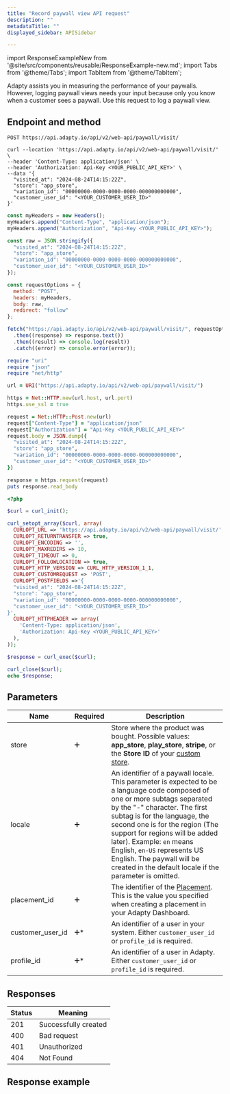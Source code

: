 ```yaml
---
title: "Record paywall view API request"
description: ""
metadataTitle: ""
displayed_sidebar: APISidebar

---
```


import ResponseExampleNew from '@site/src/components/reusable/ResponseExample-new.md';
import Tabs from '@theme/Tabs';
import TabItem from '@theme/TabItem'; 

Adapty assists you in measuring the performance of your paywalls. However, logging paywall views needs your input because only you know when a customer sees a paywall. Use this request to log a paywall view.

## Endpoint and method

```text
POST https://api.adapty.io/api/v2/web-api/paywall/visit/
```

<Tabs> 
<TabItem value="shell" label="cURL" default>  

```shell
curl --location 'https://api.adapty.io/api/v2/web-api/paywall/visit/' \
--header 'Content-Type: application/json' \
--header 'Authorization: Api-Key <YOUR_PUBLIC_API_KEY>' \
--data '{
  "visited_at": "2024-08-24T14:15:22Z",
  "store": "app_store",
  "variation_id": "00000000-0000-0000-0000-000000000000",
  "customer_user_id": "<YOUR_CUSTOMER_USER_ID>"
}'
```

</TabItem>  
<TabItem value="javascript" label="Javascript" default>   

```javascript
const myHeaders = new Headers();
myHeaders.append("Content-Type", "application/json");
myHeaders.append("Authorization", "Api-Key <YOUR_PUBLIC_API_KEY>");

const raw = JSON.stringify({
  "visited_at": "2024-08-24T14:15:22Z",
  "store": "app_store",
  "variation_id": "00000000-0000-0000-0000-000000000000",
  "customer_user_id": "<YOUR_CUSTOMER_USER_ID>"
});

const requestOptions = {
  method: "POST",
  headers: myHeaders,
  body: raw,
  redirect: "follow"
};

fetch("https://api.adapty.io/api/v2/web-api/paywall/visit/", requestOptions)
  .then((response) => response.text())
  .then((result) => console.log(result))
  .catch((error) => console.error(error));
```

</TabItem>  
<TabItem value="ruby" label="Ruby" default>

```ruby
require "uri"
require "json"
require "net/http"

url = URI("https://api.adapty.io/api/v2/web-api/paywall/visit/")

https = Net::HTTP.new(url.host, url.port)
https.use_ssl = true

request = Net::HTTP::Post.new(url)
request["Content-Type"] = "application/json"
request["Authorization"] = "Api-Key <YOUR_PUBLIC_API_KEY>"
request.body = JSON.dump({
  "visited_at": "2024-08-24T14:15:22Z",
  "store": "app_store",
  "variation_id": "00000000-0000-0000-0000-000000000000",
  "customer_user_id": "<YOUR_CUSTOMER_USER_ID>"
})

response = https.request(request)
puts response.read_body
```

</TabItem>   
<TabItem value="php" label="PHP" default>

```php
<?php

$curl = curl_init();

curl_setopt_array($curl, array(
  CURLOPT_URL => 'https://api.adapty.io/api/v2/web-api/paywall/visit/',
  CURLOPT_RETURNTRANSFER => true,
  CURLOPT_ENCODING => '',
  CURLOPT_MAXREDIRS => 10,
  CURLOPT_TIMEOUT => 0,
  CURLOPT_FOLLOWLOCATION => true,
  CURLOPT_HTTP_VERSION => CURL_HTTP_VERSION_1_1,
  CURLOPT_CUSTOMREQUEST => 'POST',
  CURLOPT_POSTFIELDS =>'{
  "visited_at": "2024-08-24T14:15:22Z",
  "store": "app_store",
  "variation_id": "00000000-0000-0000-0000-000000000000",
  "customer_user_id": "<YOUR_CUSTOMER_USER_ID>"
}',
  CURLOPT_HTTPHEADER => array(
    'Content-Type: application/json',
    'Authorization: Api-Key <YOUR_PUBLIC_API_KEY>'
  ),
));

$response = curl_exec($curl);

curl_close($curl);
echo $response;
```

</TabItem>  
</Tabs>

## Parameters

| Name             | Required           | Description                                                  |
| ---------------- | ------------------ | ------------------------------------------------------------ |
| store            | :heavy_plus_sign:  | Store where the product was bought. Possible values: **app_store**, **play_store**, **stripe**, or the **Store ID** of your [custom store](https://dev-docs.adapty.io/docs/initial-custom). |
| locale           | :heavy_plus_sign:  | An identifier of a paywall locale. This parameter is expected to be a language code composed of one or more subtags separated by the "-" character. The first subtag is for the language, the second one is for the region (The support for regions will be added later).  Example: `en` means English, `en-US` represents US English. The paywall will be created in the default locale if the parameter is omitted. |
| placement_id     | :heavy_plus_sign:  | The identifier of the [Placement](https://adapty.io/docs/placements). This is the value you specified when creating a placement in your Adapty Dashboard. |
| customer_user_id | :heavy_plus_sign:* | An identifier of a user in your system. Either `customer_user_id` or `profile_id` is required. |
| profile_id       | :heavy_plus_sign:* | An identifier of a user in Adapty. Either `customer_user_id` or `profile_id` is required. |

## Responses

| Status | Meaning              |
| ------ | -------------------- |
| 201    | Successfully created |
| 400    | Bad request          |
| 401    | Unauthorized         |
| 404    | Not Found            |

## Response example

<ResponseExampleNew />